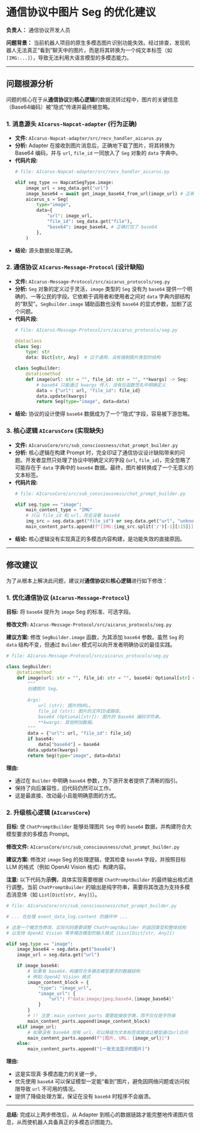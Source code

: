# 通信协议中图片 Seg 的优化建议

**负责人：** 通信协议开发人员

**问题背景：**
当前机器人项目的原生多模态图片识别功能失效。经过排查，发现机器人无法真正“看到”聊天中的图片，而是将其转换为一个纯文本标签（如 `[IMG:...]`），导致无法利用大语言模型的多模态能力。

---

## 问题根源分析

问题的核心在于从**通信协议**到**核心逻辑**的数据流转过程中，图片的关键信息（Base64编码）被“隐式”传递并最终被忽略。

### 1. 消息源头 `AIcarus-Napcat-adapter` (行为正确)

- **文件:** `AIcarus-Napcat-adapter/src/recv_handler_aicarus.py`
- **分析:** Adapter 在接收到图片消息后，正确地下载了图片，将其转换为 Base64 编码，并与 `url`, `file_id` 一同放入了 `Seg` 对象的 `data` 字典中。
- **代码片段:**
  ```python
  # file: AIcarus-Napcat-adapter/src/recv_handler_aicarus.py

  elif seg_type == NapcatSegType.image:
      image_url = seg_data.get("url")
      image_base64 = await get_image_base64_from_url(image_url) # 正确获取了 base64
      aicarus_s = Seg(
          type="image",
          data={
              "url": image_url,
              "file_id": seg_data.get("file"),
              "base64": image_base64, # 正确打包了 base64
          },
      )
  ```
- **结论:** 源头数据处理正确。

### 2. 通信协议 `AIcarus-Message-Protocol` (设计缺陷)

- **文件:** `AIcarus-Message-Protocol/src/aicarus_protocols/seg.py`
- **分析:** `Seg` 对象的定义过于灵活，`image` 类型的 `Seg` 没有为 `base64` 提供一个明确的、一等公民的字段。它依赖于调用者和使用者之间对 `data` 字典内部结构的“默契”。`SegBuilder.image` 辅助函数也没有 `base64` 的显式参数，加剧了这个问题。
- **代码片段:**
  ```python
  # file: AIcarus-Message-Protocol/src/aicarus_protocols/seg.py

  @dataclass
  class Seg:
      type: str
      data: Dict[str, Any]  # 过于通用，没有强制图片类型的结构

  class SegBuilder:
      @staticmethod
      def image(url: str = "", file_id: str = "", **kwargs) -> Seg:
          # base64 只能通过 kwargs 传入，没有在函数签名中明确定义
          data = {"url": url, "file_id": file_id}
          data.update(kwargs)
          return Seg(type="image", data=data)
  ```
- **结论:** 协议的设计使得 `base64` 数据成为了一个“隐式”字段，容易被下游忽略。

### 3. 核心逻辑 `AIcarusCore` (实现缺失)

- **文件:** `AIcarusCore/src/sub_consciousness/chat_prompt_builder.py`
- **分析:** 核心逻辑在构建 Prompt 时，完全印证了通信协议设计缺陷带来的问题。开发者显然只处理了协议中明确定义的字段 (`url`, `file_id`)，完全忽略了可能存在于 `data` 字典中的 `base64` 数据。最终，图片被转换成了一个无意义的文本标签。
- **代码片段:**
  ```python
  # file: AIcarusCore/src/sub_consciousness/chat_prompt_builder.py

  elif seg.type == "image":
      main_content_type = "IMG"
      # 只认 file_id 和 url，完全没看 base64
      img_src = seg.data.get("file_id") or seg.data.get("url", "unknown_image")
      main_content_parts.append(f"[IMG:{img_src.split('/')[-1][:15]}]") # 转换为了纯文本
  ```
- **结论:** 核心逻辑没有实现真正的多模态内容构建，是功能失效的直接原因。

---

## 修改建议

为了从根本上解决此问题，建议对**通信协议**和**核心逻辑**进行如下修改：

### 1. 优化通信协议 (`AIcarus-Message-Protocol`)

**目标:** 将 `base64` 提升为 `image` Seg 的标准、可选字段。

**修改文件:** `AIcarus-Message-Protocol/src/aicarus_protocols/seg.py`

**建议方案:**
修改 `SegBuilder.image` 函数，为其添加 `base64` 参数。虽然 `Seg` 的 `data` 结构不变，但通过 `Builder` 模式可以向开发者明确协议的最佳实践。

```python
# file: AIcarus-Message-Protocol/src/aicarus_protocols/seg.py

class SegBuilder:
    @staticmethod
    def image(url: str = "", file_id: str = "", base64: Optional[str] = None, **kwargs) -> Seg:
        """
        创建图片 Seg。
        
        Args:
            url (str): 图片的URL。
            file_id (str): 图片的文件ID或路径。
            base64 (Optional[str]): 图片的 Base64 编码字符串。
            **kwargs: 其他附加数据。
        """
        data = {"url": url, "file_id": file_id}
        if base64:
            data["base64"] = base64
        data.update(kwargs)
        return Seg(type="image", data=data)

```
**理由:**
- 通过在 `Builder` 中明确 `base64` 参数，为下游开发者提供了清晰的指引。
- 保持了向后兼容性，旧代码仍然可以工作。
- 这是最直接、改动最小且能明确意图的方式。

### 2. 升级核心逻辑 (`AIcarusCore`)

**目标:** 使 `ChatPromptBuilder` 能够处理图片 `Seg` 中的 `base64` 数据，并构建符合大模型要求的多模态 Prompt。

**修改文件:** `AIcarusCore/src/sub_consciousness/chat_prompt_builder.py`

**建议方案:**
修改对 `image` Seg 的处理逻辑，使其检查 `base64` 字段，并按照目标 LLM 的格式（例如 OpenAI Vision 格式）构建内容。

**注意:** 以下代码为**示例**，具体实现需要根据 `ChatPromptBuilder` 的最终输出格式进行调整。当前 `ChatPromptBuilder` 的输出是纯字符串，需要将其改造为支持多模态消息体（如 `List[Dict[str, Any]]`）。

```python
# file: AIcarusCore/src/sub_consciousness/chat_prompt_builder.py

# ... 在处理 event_data_log.content 的循环中 ...

# 这是一个概念性修改，实际代码需要调整 ChatPromptBuilder 的返回类型和整体结构
# 以支持 OpenAI Vision 等多模态模型的输入格式 (List[Dict[str, Any]])

elif seg.type == "image":
    image_base64 = seg.data.get("base64")
    image_url = seg.data.get("url")

    if image_base64:
        # 如果有 base64，构建符合多模态模型要求的数据结构
        # 例如 OpenAI Vision 格式
        image_content_block = {
            "type": "image_url",
            "image_url": {
                "url": f"data:image/jpeg;base64,{image_base64}"
            }
        }
        # !! 注意：main_content_parts 需要能接收字典，而不仅仅是字符串
        main_content_parts.append(image_content_block)
    elif image_url:
        # 如果没有 base64 但有 url，可以降级为文本标签或尝试让模型通过url访问
        main_content_parts.append(f"[图片, URL: {image_url}]")
    else:
        main_content_parts.append("[一张无法显示的图片]")

```

**理由:**
- 这是实现真·多模态能力的关键一步。
- 优先使用 `base64` 可以保证模型一定能“看到”图片，避免因网络问题或访问权限导致 `url` 不可用的情况。
- 提供了降级处理方案，保证在没有 `base64` 时程序不会崩溃。

---

**总结:**
完成以上两步修改后，从 Adapter 到核心的数据链路才能完整地传递图片信息，从而使机器人具备真正的多模态识图能力。
